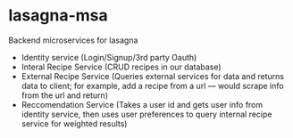 # lasagna-msa
Backend microservices for lasagna

* Identity service (Login/Signup/3rd party Oauth)
* Interal Recipe Service (CRUD recipes in our database)
* External Recipe Service (Queries external services for data and returns data to client; for example, add a recipe from a url — would scrape info from the url and return)
* Reccomendation Service (Takes a user id and gets user info from identity service, then uses user preferences to query internal recipe service for weighted results)
